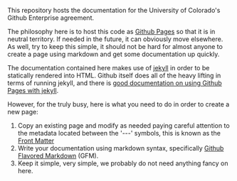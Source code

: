 This repository hosts the documentation for the University of Colorado's Github Enterprise agreement.

The philosophy here is to host this code as [Github Pages](https://docs.github.com/en/pages) so that it is in neutral territory. If needed in the future, it can obviously move elsewhere. As well, try to keep this simple, it should not be hard for almost anyone to create a page using markdown and get some documentation up quickly.

The documentation contained here makes use of [jekyll](https://jekyllrb.com) in order to be statically rendered into HTML. Github itself does all of the heavy lifting in terms of running jekyll, and there is [good documentation on using Github Pages with jekyll](https://docs.github.com/en/pages/setting-up-a-github-pages-site-with-jekyll).

However, for the truly busy, here is what you need to do in order to create a new page:
1. Copy an existing page and modify as needed paying careful attention to the metadata located between the '---' symbols, this is known as the [Front Matter](https://jekyllrb.com/docs/front-matter/)
1. Write your documentation using markdown syntax, specifically [Github Flavored Markdown](https://guides.github.com/features/mastering-markdown/#GitHub-flavored-markdown) (GFM).
1. Keep it simple, very simple, we probably do not need anything fancy on here.